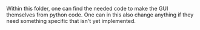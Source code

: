 Within this folder, one can find the needed code to make the GUI themselves from python code. One can in this also change anything if they need something specific that isn't yet implemented.
